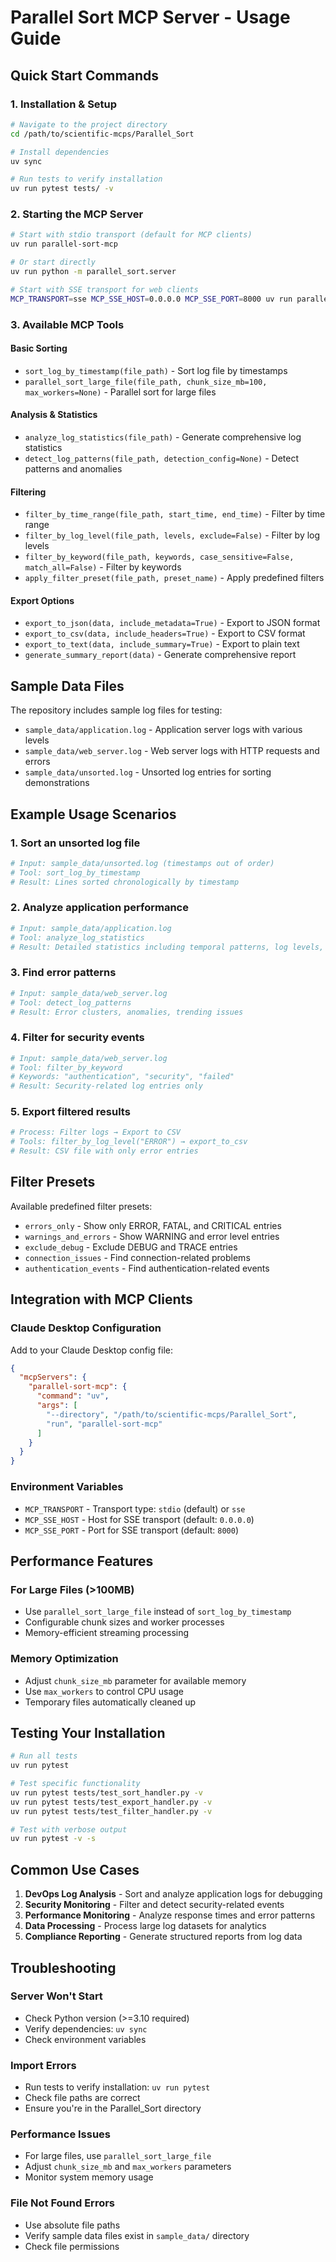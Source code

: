 # Parallel Sort MCP Server - Usage Guide

## Quick Start Commands

### 1. Installation & Setup
```bash
# Navigate to the project directory
cd /path/to/scientific-mcps/Parallel_Sort

# Install dependencies
uv sync

# Run tests to verify installation
uv run pytest tests/ -v
```

### 2. Starting the MCP Server

```bash
# Start with stdio transport (default for MCP clients)
uv run parallel-sort-mcp

# Or start directly
uv run python -m parallel_sort.server

# Start with SSE transport for web clients
MCP_TRANSPORT=sse MCP_SSE_HOST=0.0.0.0 MCP_SSE_PORT=8000 uv run parallel-sort-mcp
```

### 3. Available MCP Tools

#### Basic Sorting
- `sort_log_by_timestamp(file_path)` - Sort log file by timestamps
- `parallel_sort_large_file(file_path, chunk_size_mb=100, max_workers=None)` - Parallel sort for large files

#### Analysis & Statistics  
- `analyze_log_statistics(file_path)` - Generate comprehensive log statistics
- `detect_log_patterns(file_path, detection_config=None)` - Detect patterns and anomalies

#### Filtering
- `filter_by_time_range(file_path, start_time, end_time)` - Filter by time range
- `filter_by_log_level(file_path, levels, exclude=False)` - Filter by log levels
- `filter_by_keyword(file_path, keywords, case_sensitive=False, match_all=False)` - Filter by keywords
- `apply_filter_preset(file_path, preset_name)` - Apply predefined filters

#### Export Options
- `export_to_json(data, include_metadata=True)` - Export to JSON format
- `export_to_csv(data, include_headers=True)` - Export to CSV format  
- `export_to_text(data, include_summary=True)` - Export to plain text
- `generate_summary_report(data)` - Generate comprehensive report

## Sample Data Files

The repository includes sample log files for testing:

- `sample_data/application.log` - Application server logs with various levels
- `sample_data/web_server.log` - Web server logs with HTTP requests and errors
- `sample_data/unsorted.log` - Unsorted log entries for sorting demonstrations

## Example Usage Scenarios

### 1. Sort an unsorted log file
```python
# Input: sample_data/unsorted.log (timestamps out of order)
# Tool: sort_log_by_timestamp
# Result: Lines sorted chronologically by timestamp
```

### 2. Analyze application performance
```python
# Input: sample_data/application.log
# Tool: analyze_log_statistics  
# Result: Detailed statistics including temporal patterns, log levels, quality metrics
```

### 3. Find error patterns
```python
# Input: sample_data/web_server.log
# Tool: detect_log_patterns
# Result: Error clusters, anomalies, trending issues
```

### 4. Filter for security events
```python
# Input: sample_data/web_server.log
# Tool: filter_by_keyword
# Keywords: "authentication", "security", "failed"
# Result: Security-related log entries only
```

### 5. Export filtered results
```python
# Process: Filter logs → Export to CSV
# Tools: filter_by_log_level("ERROR") → export_to_csv
# Result: CSV file with only error entries
```

## Filter Presets

Available predefined filter presets:

- `errors_only` - Show only ERROR, FATAL, and CRITICAL entries
- `warnings_and_errors` - Show WARNING and error level entries  
- `exclude_debug` - Exclude DEBUG and TRACE entries
- `connection_issues` - Find connection-related problems
- `authentication_events` - Find authentication-related events

## Integration with MCP Clients

### Claude Desktop Configuration
Add to your Claude Desktop config file:

```json
{
  "mcpServers": {
    "parallel-sort-mcp": {
      "command": "uv",
      "args": [
        "--directory", "/path/to/scientific-mcps/Parallel_Sort",
        "run", "parallel-sort-mcp"
      ]
    }
  }
}
```

### Environment Variables

- `MCP_TRANSPORT` - Transport type: `stdio` (default) or `sse`
- `MCP_SSE_HOST` - Host for SSE transport (default: `0.0.0.0`)
- `MCP_SSE_PORT` - Port for SSE transport (default: `8000`)

## Performance Features

### For Large Files (>100MB)
- Use `parallel_sort_large_file` instead of `sort_log_by_timestamp`
- Configurable chunk sizes and worker processes
- Memory-efficient streaming processing

### Memory Optimization
- Adjust `chunk_size_mb` parameter for available memory
- Use `max_workers` to control CPU usage
- Temporary files automatically cleaned up

## Testing Your Installation

```bash
# Run all tests
uv run pytest

# Test specific functionality
uv run pytest tests/test_sort_handler.py -v
uv run pytest tests/test_export_handler.py -v
uv run pytest tests/test_filter_handler.py -v

# Test with verbose output
uv run pytest -v -s
```

## Common Use Cases

1. **DevOps Log Analysis** - Sort and analyze application logs for debugging
2. **Security Monitoring** - Filter and detect security-related events  
3. **Performance Monitoring** - Analyze response times and error patterns
4. **Data Processing** - Process large log datasets for analytics
5. **Compliance Reporting** - Generate structured reports from log data

## Troubleshooting

### Server Won't Start
- Check Python version (>=3.10 required)
- Verify dependencies: `uv sync`
- Check environment variables

### Import Errors
- Run tests to verify installation: `uv run pytest`
- Check file paths are correct
- Ensure you're in the Parallel_Sort directory

### Performance Issues
- For large files, use `parallel_sort_large_file`
- Adjust `chunk_size_mb` and `max_workers` parameters
- Monitor system memory usage

### File Not Found Errors
- Use absolute file paths
- Verify sample data files exist in `sample_data/` directory
- Check file permissions
